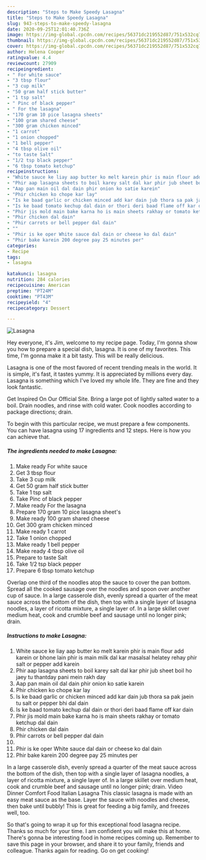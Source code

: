 ```yaml
---
description: "Steps to Make Speedy Lasagna"
title: "Steps to Make Speedy Lasagna"
slug: 943-steps-to-make-speedy-lasagna
date: 2020-09-25T12:01:40.736Z
image: https://img-global.cpcdn.com/recipes/56371dc219552d87/751x532cq70/lasagna-recipe-main-photo.jpg
thumbnail: https://img-global.cpcdn.com/recipes/56371dc219552d87/751x532cq70/lasagna-recipe-main-photo.jpg
cover: https://img-global.cpcdn.com/recipes/56371dc219552d87/751x532cq70/lasagna-recipe-main-photo.jpg
author: Helena Cooper
ratingvalue: 4.4
reviewcount: 27909
recipeingredient:
- " For white sauce"
- "3 tbsp flour"
- "3 cup milk"
- "50 gram half stick butter"
- "1 tsp salt"
- " Pinc of black pepper"
- " For the lasagna"
- "170 gram 10 pice lasagna sheets"
- "100 gram shared cheese"
- "300 gram chicken minced"
- "1 carrot"
- "1 onion chopped"
- "1 bell pepper"
- "4 tbsp olive oil"
- "to taste Salt"
- "1/2 tsp black pepper"
- "6 tbsp tomato ketchup"
recipeinstructions:
- "White sauce ke liay aap butter ko melt karein phir is main flour add karein or bhone lain phir is main milk dal kar masalsal helatey rehay phir salt or pepper add karein"
- "Phir aap lasagna sheets to boil karey salt dal kar phir jub sheet boil ho jaey tu thantday pani mein rakh day"
- "Aap pan main oil dal dain phir onion ko satie karein"
- "Phir chicken ko chope kar lay"
- "Is ke baad garlic or chicken minced add kar dain jub thora sa pak jaein tu salt or pepper bhi dal dain"
- "Is ke baad tomato kechup dal dain or thori deri baad flame off kar dain"
- "Phir jis mold main bake karna ho is main sheets rakhay or tomato ketchup dal dain"
- "Phir chicken dal dain"
- "Phir carrots or bell pepper dal dain"
- ""
- "Phir is ke oper White sauce dal dain or cheese ko dal dain"
- "Phir bake karein 200 degree pay 25 minutes per"
categories:
- Recipe
tags:
- lasagna

katakunci: lasagna 
nutrition: 284 calories
recipecuisine: American
preptime: "PT24M"
cooktime: "PT43M"
recipeyield: "4"
recipecategory: Dessert

---
```



![Lasagna](https://img-global.cpcdn.com/recipes/56371dc219552d87/751x532cq70/lasagna-recipe-main-photo.jpg)

Hey everyone, it's Jim, welcome to my recipe page. Today, I'm gonna show you how to prepare a special dish, lasagna. It is one of my favorites. This time, I'm gonna make it a bit tasty. This will be really delicious.

Lasagna is one of the most favored of recent trending meals in the world. It is simple, it's fast, it tastes yummy. It is appreciated by millions every day. Lasagna is something which I've loved my whole life. They are fine and they look fantastic.

Get Inspired On Our Official Site. Bring a large pot of lightly salted water to a boil. Drain noodles, and rinse with cold water. Cook noodles according to package directions; drain.


To begin with this particular recipe, we must prepare a few components. You can have lasagna using 17 ingredients and 12 steps. Here is how you can achieve that.

<!--inarticleads1-->

##### The ingredients needed to make Lasagna:

1. Make ready  For white sauce
1. Get 3 tbsp flour
1. Take 3 cup milk
1. Get 50 gram half stick butter
1. Take 1 tsp salt
1. Take  Pinc of black pepper
1. Make ready  For the lasagna
1. Prepare 170 gram 10 pice lasagna sheet&#39;s
1. Make ready 100 gram shared cheese
1. Get 300 gram chicken minced
1. Make ready 1 carrot
1. Take 1 onion chopped
1. Make ready 1 bell pepper
1. Make ready 4 tbsp olive oil
1. Prepare to taste Salt
1. Take 1/2 tsp black pepper
1. Prepare 6 tbsp tomato ketchup


Overlap one third of the noodles atop the sauce to cover the pan bottom. Spread all the cooked sausage over the noodles and spoon over another cup of sauce. In a large casserole dish, evenly spread a quarter of the meat sauce across the bottom of the dish, then top with a single layer of lasagna noodles, a layer of ricotta mixture, a single layer of. In a large skillet over medium heat, cook and crumble beef and sausage until no longer pink; drain. 

<!--inarticleads2-->

##### Instructions to make Lasagna:

1. White sauce ke liay aap butter ko melt karein phir is main flour add karein or bhone lain phir is main milk dal kar masalsal helatey rehay phir salt or pepper add karein
1. Phir aap lasagna sheets to boil karey salt dal kar phir jub sheet boil ho jaey tu thantday pani mein rakh day
1. Aap pan main oil dal dain phir onion ko satie karein
1. Phir chicken ko chope kar lay
1. Is ke baad garlic or chicken minced add kar dain jub thora sa pak jaein tu salt or pepper bhi dal dain
1. Is ke baad tomato kechup dal dain or thori deri baad flame off kar dain
1. Phir jis mold main bake karna ho is main sheets rakhay or tomato ketchup dal dain
1. Phir chicken dal dain
1. Phir carrots or bell pepper dal dain
1. 
1. Phir is ke oper White sauce dal dain or cheese ko dal dain
1. Phir bake karein 200 degree pay 25 minutes per


In a large casserole dish, evenly spread a quarter of the meat sauce across the bottom of the dish, then top with a single layer of lasagna noodles, a layer of ricotta mixture, a single layer of. In a large skillet over medium heat, cook and crumble beef and sausage until no longer pink; drain. Video Dinner Comfort Food Italian Lasagna This classic lasagna is made with an easy meat sauce as the base. Layer the sauce with noodles and cheese, then bake until bubbly! This is great for feeding a big family, and freezes well, too. 

So that's going to wrap it up for this exceptional food lasagna recipe. Thanks so much for your time. I am confident you will make this at home. There's gonna be interesting food in home recipes coming up. Remember to save this page in your browser, and share it to your family, friends and colleague. Thanks again for reading. Go on get cooking!
